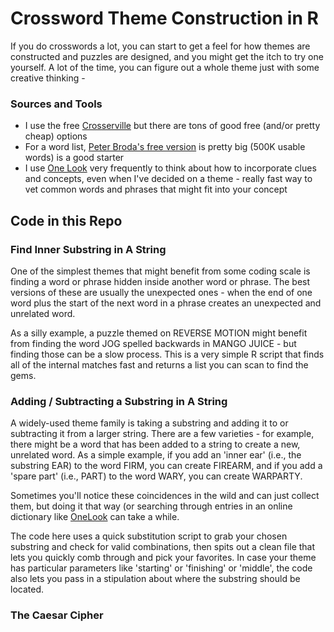 # Crossword Theme Construction in R

If you do crosswords a lot, you can start to get a feel for how themes are constructed and puzzles are designed, and you might get the itch to try one yourself. A lot of the time, you can figure out a whole theme just with some creative thinking - 

### Sources and Tools
- I use the free [Crosserville](https://www.crosserville.com/) but there are tons of good free (and/or pretty cheap) options
- For a word list, [Peter Broda's free version](https://peterbroda.me/crosswords/wordlist/) is pretty big (500K usable words) is a good starter
- I use [One Look](onelook.com) very frequently to think about how to incorporate clues and concepts, even when I've decided on a theme - really fast way to vet common words and phrases that might fit into your concept

## Code in this Repo

### Find Inner Substring in A String
One of the simplest themes that might benefit from some coding scale is finding a word or phrase hidden inside another word or phrase. The best versions of these are usually the unexpected ones - when the end of one word plus the start of the next word in a phrase creates an unexpected and unrelated word. 

As a silly example, a puzzle themed on REVERSE MOTION might benefit from finding the word JOG spelled backwards in MANGO JUICE - but finding those can be a slow process. This is a very simple R script that finds all of the internal matches fast and returns a list you can scan to find the gems. 

### Adding / Subtracting a Substring in A String
A widely-used theme family is taking a substring and adding it to or subtracting it from a larger string. There are a few varieties - for example, there might be a word that has been added to a string to create a new, unrelated word. As a simple example, if you add an 'inner ear' (i.e., the substring EAR) to the word FIRM, you can create FIREARM, and if you add a 'spare part' (i.e., PART) to the word WARY, you can create WARPARTY. 

Sometimes you'll notice these coincidences in the wild and can just collect them, but doing it that way (or searching through entries in an online dictionary like [OneLook](onelook.com) can take a while. 

The code here uses a quick substitution script to grab your chosen substring and check for valid combinations, then spits out a clean file that lets you quickly comb through and pick your favorites. In case your theme has particular parameters like 'starting' or 'finishing' or 'middle', the code also lets you pass in a stipulation about where the substring should be located.

### The Caesar Cipher

